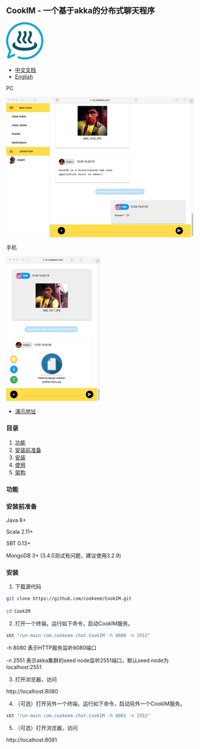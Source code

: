 ## CookIM - 一个基于akka的分布式聊天程序

![CookIM logo](docs/cookim.png)

- [中文文档](README_CN.md)
- [English](README.md)

PC

![screen snapshot](docs/screen.png) 

手机

![screen snapshot](docs/screen2.png)

- [演示地址](https://im.cookeem.com)

### 目录
1. [功能](#功能)
1. [安装前准备](#安装前准备)
1. [安装](#安装)
1. [使用](#使用)
1. [架构](#架构)

### 功能


### 安装前准备
Java 8+

Scala 2.11+

SBT 0.13+

MongoDB 3+ (3.4.0测试有问题，建议使用3.2.9)

### 安装
1. 下载源代码
```sh
git clone https://github.com/cookeem/CookIM.git

cd CookIM
```

2. 打开一个终端，运行如下命令，启动CookIM服务。

```sh
sbt "run-main com.cookeem.chat.CookIM -h 8080 -n 2551"
```
-h 8080 表示HTTP服务监听8080端口

-n 2551 表示akka集群的seed node监听2551端口，默认seed node为localhost:2551

3. 打开浏览器，访问

http://localhost:8080

4. （可选）打开另外一个终端，运行如下命令，启动另外一个CookIM服务。
```sh
sbt "run-main com.cookeem.chat.CookIM -h 8081 -n 2552"
```

5. （可选）打开浏览器，访问

http://localhost:8081

